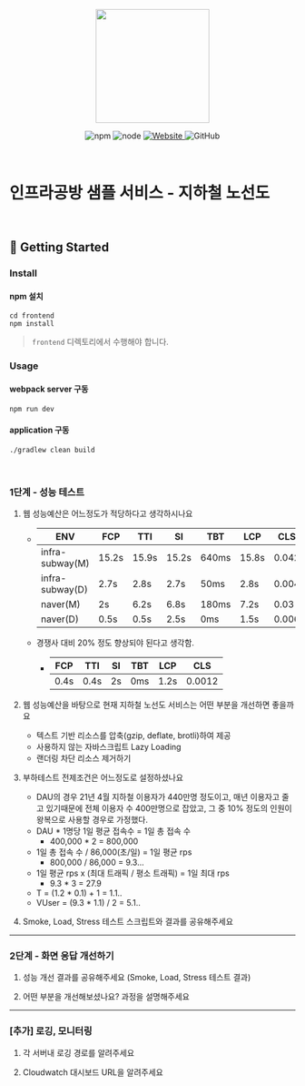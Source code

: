 <p align="center">
    <img width="200px;" src="https://raw.githubusercontent.com/woowacourse/atdd-subway-admin-frontend/master/images/main_logo.png"/>
</p>
<p align="center">
  <img alt="npm" src="https://img.shields.io/badge/npm-%3E%3D%205.5.0-blue">
  <img alt="node" src="https://img.shields.io/badge/node-%3E%3D%209.3.0-blue">
  <a href="https://edu.nextstep.camp/c/R89PYi5H" alt="nextstep atdd">
    <img alt="Website" src="https://img.shields.io/website?url=https%3A%2F%2Fedu.nextstep.camp%2Fc%2FR89PYi5H">
  </a>
  <img alt="GitHub" src="https://img.shields.io/github/license/next-step/atdd-subway-service">
</p>

<br>

# 인프라공방 샘플 서비스 - 지하철 노선도

<br>

## 🚀 Getting Started

### Install
#### npm 설치
```
cd frontend
npm install
```
> `frontend` 디렉토리에서 수행해야 합니다.

### Usage
#### webpack server 구동
```
npm run dev
```
#### application 구동
```
./gradlew clean build
```
<br>


### 1단계 - 성능 테스트
1. 웹 성능예산은 어느정도가 적당하다고 생각하시나요
   * | ENV             | FCP   | TTI   | SI    | TBT   | LCP  | CLS   |
     |-------|-------|-------|-------|------|-------|---|
     | infra-subway(M) | 15.2s | 15.9s | 15.2s | 640ms | 15.8s | 0.042 |
     | infra-subway(D) | 2.7s  | 2.8s  | 2.7s  | 50ms  | 2.8s |0.004|
     | naver(M)          | 2s    | 6.2s  | 6.8s  | 180ms | 7.2s | 0.03    |
     | naver(D)          | 0.5s  | 0.5s  | 2.5s  | 0ms   | 1.5s | 0.006    |
   * 경쟁사 대비 20% 정도 향상되야 된다고 생각함.
     * | FCP  | TTI   | SI    | TBT   | LCP | CLS   |
       |-------|-------|-------|-----|-------|---|
       | 0.4s | 0.4s | 2s | 0ms | 1.2s | 0.0012 |

2. 웹 성능예산을 바탕으로 현재 지하철 노선도 서비스는 어떤 부분을 개선하면 좋을까요
   * 텍스트 기반 리소스를 압축(gzip, deflate, brotli)하여 제공
   * 사용하지 않는 자바스크립트 Lazy Loading
   * 랜더링 차단 리소스 제거하기

3. 부하테스트 전제조건은 어느정도로 설정하셨나요
   * DAU의 경우 21년 4월 지하철 이용자가 440만명 정도이고, 매년 이용자고 줄고 있기때문에 전체 이용자 수 400만명으로 잡았고, 
   그 중 10% 정도의 인원이 왕복으로 사용할 경우로 가정했다.
   * DAU * 1명당 1일 평균 접속수 = 1일 총 접속 수
     * 400,000 * 2 = 800,000
   * 1일 총 접속 수 / 86,000(초/일) = 1일 평균 rps
     * 800,000 / 86,000 = 9.3...
   * 1일 평균 rps x (최대 트래픽 / 평소 트래픽) = 1일 최대 rps
     * 9.3 * 3 = 27.9
   * T = (1.2 * 0.1) + 1 = 1.1..
   * VUser = (9.3 * 1.1) / 2 = 5.1..

4. Smoke, Load, Stress 테스트 스크립트와 결과를 공유해주세요

---

### 2단계 - 화면 응답 개선하기
1. 성능 개선 결과를 공유해주세요 (Smoke, Load, Stress 테스트 결과)

2. 어떤 부분을 개선해보셨나요? 과정을 설명해주세요

---

### [추가] 로깅, 모니터링
1. 각 서버내 로깅 경로를 알려주세요

2. Cloudwatch 대시보드 URL을 알려주세요
